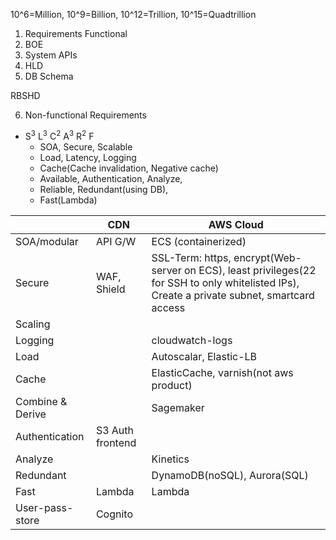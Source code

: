 10^6=Million, 10^9=Billion, 10^12=Trillion, 10^15=Quadtrillion

1. Requirements Functional
2. BOE
3. System APIs
4. HLD
5. DB Schema

RBSHD

6. Non-functional Requirements
  - S<sup>3</sup>
      L<sup>3</sup>
      C<sup>2</sup>
      A<sup>3</sup>
      R<sup>2</sup>
      F
      - SOA, Secure, Scalable
      - Load, Latency, Logging
      - Cache(Cache invalidation, Negative cache)
      - Available, Authentication, Analyze, 
      - Reliable, Redundant(using DB), 
      - Fast(Lambda)
      
| | CDN | AWS Cloud |
| --- | --- | --- |
| SOA/modular | API G/W | ECS (containerized) |
| Secure | WAF, Shield | SSL-Term: https, encrypt(Web-server on ECS), least privileges(22 for SSH to only whitelisted IPs), Create a private subnet, smartcard access |
| Scaling | | |
| Logging | | cloudwatch-logs |
| Load | | Autoscalar, Elastic-LB |
| Cache | | ElasticCache, varnish(not aws product) |
| Combine & Derive | | Sagemaker |
| Authentication | S3 Auth frontend  | |
| Analyze | | Kinetics |
| Redundant | | DynamoDB(noSQL), Aurora(SQL) |
| Fast | Lambda | Lambda |
| User-pass-store | Cognito | |      
